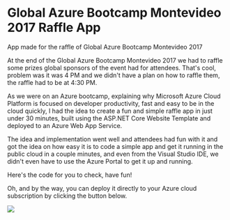 # Global Azure Bootcamp Montevideo 2017 Raffle App
App made for the raffle of Global Azure Bootcamp Montevideo 2017

At the end of the Global Azure Bootcamp Montevideo 2017 we had to raffle some prizes global sponsors of the event had for attendees. That's cool, problem was it was 4 PM and we didn't have a plan on how to raffle them, the raffle had to be at 4:30 PM. 

As we were on an Azure bootcamp, explaining why Microsoft Azure Cloud Platform is focused on developer productivity, fast and easy to be in the cloud quickly, I had the idea to create a fun and simple raffle app in just under 30 minutes, built using the ASP.NET Core Website Template and deployed to an Azure Web App Service.

The idea and implementation went well and attendees had fun with it and got the idea on how easy it is to code a simple app and get it running in the public cloud in a couple minutes, and even from the Visual Studio IDE, we didn't even have to use the Azure Portal to get it up and running. 

Here's the code for you to check, have fun!

Oh, and by the way, you can deploy it directly to your Azure cloud subscription by clicking the button below.

<a href="https://azuredeploy.net/" target="_blank">
    <img src="http://azuredeploy.net/deploybutton.png"/>
</a>
